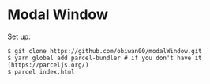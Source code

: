# Modal Window

Set up:
```
$ git clone https://github.com/obiwan00/modalWindow.git
$ yarn global add parcel-bundler # if you don't have it (https://parceljs.org/)
$ parcel index.html
```

